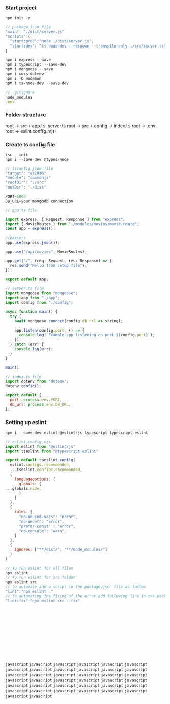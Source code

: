 ### Start project

```javascript
npm init -y
```
```javascript
// package.json file
"main": "./dist/server.js"
"scripts":{
  "start:prod":"node ./dist/server.js",
  "start:dev": "ts-node-dev --respawn --transpile-only ./src/server.ts" 
}
```
```javascript
npm i express --save
npm i typescript --save-dev
npm i mongoose --save
npm i cors dotenv
npm i -D nodemon
npm i ts-node-dev --save-dev
```
```javascript
// .gitignore
node_modules
.env
```
### Folder structure
root -> src-> app.ts, server.ts
root -> src-> config -> index.ts
root -> .env
root -> eslint.config.mjs


### Create ts config file
```javascript
tsc --init
npm i --save-dev @types/node
```
```javascript
// tsconfig.json file
"target": "es2016"
"module": "commonjs"
"rootDir": "./src"
"outDir": "./dist"
```
```javascript
PORT=5000
DB_URL=your mongodb connection
```


```javascript
// app.ts file

import express, { Request, Response } from "express";
import { MovieRoutes } from "./modules/movies/movie.route";
const app = express();

//parsers
app.use(express.json());

app.use("/api/movies", MovieRoutes);

app.get("/", (req: Request, res: Response) => {
  res.send("Hello from setup file");
});

export default app;
```
```javascript
// server.ts file
import mongoose from "mongoose";
import app from "./app";
import config from "./config";

async function main() {
  try {
    await mongoose.connect(config.db_url as string);

    app.listen(config.port, () => {
      console.log(`Example app listening on port ${config.port}`);
    });
  } catch (err) {
    console.log(err);
  }
}

main();
```
```javascript
// index.ts file
import dotenv from "dotenv";
dotenv.config();

export default {
  port: process.env.PORT,
  db_url: process.env.DB_URL,
};
```
### Setting up eslint
```javascript
npm i --save-dev eslint @eslint/js typescript typescript-eslint

```
```javascript
// eslint.config.mjs
import eslint from "@eslint/js"
import tseslint from "@typescript-eslint"

export default tseslint.config(
  eslint.configs.recommended, 
  ...tseslint.configs.recommended,
  {
    languageOptions: {
      globals: {
...globals.node,
      }
    }
  },
  {
    rules: {
      "no-unused-vars": "error",
      "no-undef": "error",
      "prefer-const" : "error",
      "no-console": "warn",
    }
  },
  {
    ignores: ["**/dist/", "**/node_modules/"]
  }
)
```
```javascript
// To run eslint for all files
npx eslint .
// To run eslint for src folder
npx eslint src
// to automate add a script in the package.json file as follow
"lint":"npm eslint ."
// to automating the fixing of the error add following line in the package.json file
"lint:fix":"npx eslint src --fix"
```
```javascript

```
```javascript

```
```javascript

```
```javascript

```
```javascript

```
```javascript

```
```javascript

```
```javascript

```
```javascript

```
```javascript

```
```javascript

```
```javascript

```
```javascript```
```javascript```
```javascript```
```javascript```
```javascript```
```javascript```
```javascript```
```javascript```
```javascript```
```javascript```
```javascript```
```javascript```
```javascript```
```javascript```
```javascript```
```javascript```
```javascript```
```javascript```
```javascript```
```javascript```
```javascript```
```javascript```
```javascript```
```javascript```
```javascript```
```javascript```
```javascript```
```javascript```
```javascript```
```javascript```
```javascript```
```javascript```
```javascript```
```javascript```
```javascript```
```javascript```
```javascript```
```javascript```